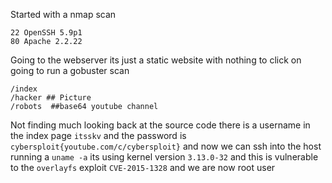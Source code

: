 Started with a nmap scan
```
22 OpenSSH 5.9p1
80 Apache 2.2.22
```
Going to the webserver its just a static website with nothing to click on going to run a gobuster scan
```
/index
/hacker ## Picture
/robots  ##base64 youtube channel
``` 
Not finding much looking back at the source code there is a username in the index page `itsskv` and the password is `cybersploit{youtube.com/c/cybersploit}` and now we can ssh into the host running a `uname -a` its using kernel version `3.13.0-32` and this is vulnerable to the `overlayfs` exploit `CVE-2015-1328` and we are now root user 